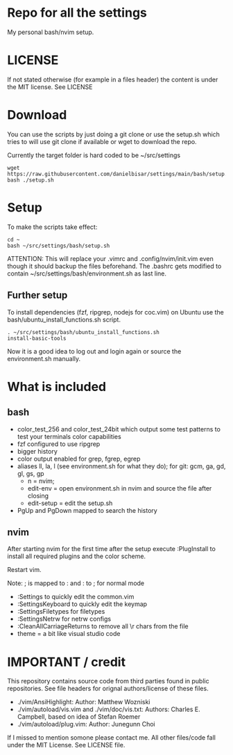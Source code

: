 # Repo for all the settings

My personal bash/nvim setup.

# LICENSE

If not stated otherwise (for example in a files header) the content is under the MIT license.
See LICENSE

# Download

You can use the scripts by just doing a git clone or use the setup.sh
which tries to will use git clone if available or wget to download the repo.

Currently the target folder is hard coded to be ~/src/settings

```
wget https://raw.githubusercontent.com/danielbisar/settings/main/bash/setup.sh
bash ./setup.sh
```
# Setup

To make the scripts take effect:

```
cd ~
bash ~/src/settings/bash/setup.sh
```

ATTENTION: This will replace your .vimrc and .config/nvim/init.vim even though 
it should backup the files beforehand. The .bashrc gets modified to contain 
~/src/settings/bash/environment.sh as last line.

## Further setup

To install dependencies (fzf, ripgrep, nodejs for coc.vim) on Ubuntu use the
bash/ubuntu_install_functions.sh script.

```
. ~/src/settings/bash/ubuntu_install_functions.sh
install-basic-tools
```

Now it is a good idea to log out and login again or source the environment.sh manually.

# What is included

## bash

- color_test_256 and color_test_24bit which output some test patterns to test your terminals color capabilities 
- fzf configured to use ripgrep
- bigger history
- color output enabled for grep, fgrep, egrep
- aliases ll, la, l (see environment.sh for what they do); for git: gcm, ga, gd, gl, gs, gp
    - n = nvim; 
    - edit-env = open environment.sh in nvim and source the file after closing
    - edit-setup = edit the setup.sh
- PgUp and PgDown mapped to search the history

## nvim

After starting nvim for the first time after the setup execute :PlugInstall to install all required
plugins and the color scheme.

Restart vim.

Note: ; is mapped to : and : to ; for normal mode

- :Settings to quickly edit the common.vim
- :SettingsKeyboard to quickly edit the keymap
- :SettingsFiletypes for filetypes
- :SettingsNetrw for netrw configs
- :CleanAllCarriageReturns to remove all \r chars from the file
- theme = a bit like visual studio code

# IMPORTANT / credit

This repository contains source code from third parties found in public repositories.
See file headers for orignal authors/license of these files.

- ./vim/AnsiHighlight: Author: Matthew Wozniski 
- ./vim/autoload/vis.vim and ./vim/doc/vis.txt: Authors: Charles E. Campbell, based on idea of Stefan Roemer
- ./vim/autoload/plug.vim: Author: Junegunn Choi

If I missed to mention somone please contact me. All other files/code fall under the MIT License.
See LICENSE file.

